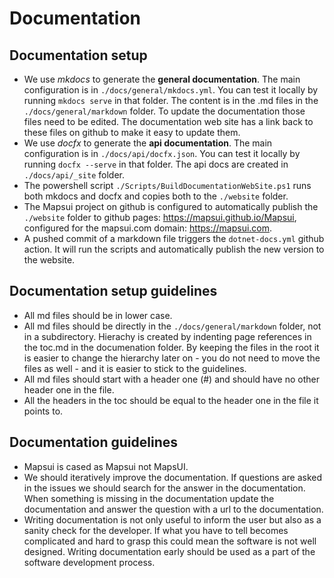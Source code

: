 # Documentation

## Documentation setup
- We use *mkdocs* to generate the **general documentation**. The main configuration is in `./docs/general/mkdocs.yml`. You can test it locally by running `mkdocs serve` in that folder. The content is in the .md files in the `./docs/general/markdown` folder. To update the documentation those files need to be edited. The documentation web site has a link back to these files on github to make it easy to update them.
- We use *docfx* to generate the **api documentation**. The main configuration is in `./docs/api/docfx.json`. You can test it locally by running `docfx --serve` in that folder. The api docs are created in `./docs/api/_site` folder.
- The powershell script `./Scripts/BuildDocumentationWebSite.ps1` runs both mkdocs and docfx and copies both to the `./website` folder.
- The Mapsui project on github is configured to automatically publish the `./website` folder to github pages: https://mapsui.github.io/Mapsui, configured for the mapsui.com domain: https://mapsui.com.
- A pushed commit of a markdown file triggers the `dotnet-docs.yml` github action. It will run the scripts and automatically publish the new version to the website. 

## Documentation setup guidelines
- All md files should be in lower case.
- All md files should be directly in the `./docs/general/markdown` folder, not in a subdirectory. Hierachy is created by indenting page references in the toc.md in the documenation folder. By keeping the files in the root it is easier to change the hierarchy later on - you do not need to move the files as well - and it is easier to stick to the guidelines.
- All md files should start with a header one (#) and should have no other header one in the file.
- All the headers in the toc should be equal to the header one in the file it points to.

## Documentation guidelines
- Mapsui is cased as Mapsui not MapsUI.
- We should iteratively improve the documentation. If questions are asked in the issues we should search for the answer in the documentation. When something is missing in the documentation update the documentation and answer the question with a url to the documentation.
- Writing documentation is not only useful to inform the user but also as a sanity check for the developer. If what you have to tell becomes complicated and hard to grasp this could mean the software is not well designed. Writing documentation early should be used as a part of the software development process.
